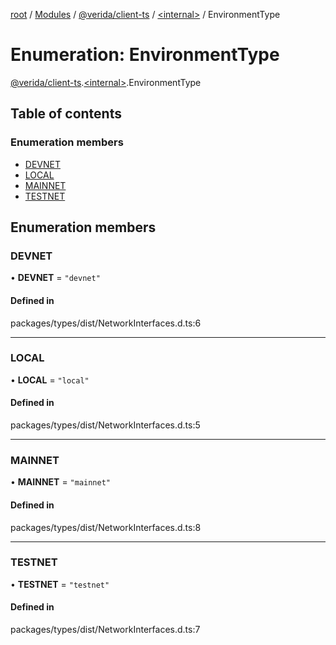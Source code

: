 [root](../README.md) / [Modules](../modules.md) / [@verida/client-ts](../modules/verida_client_ts.md) / [<internal\>](../modules/verida_client_ts._internal_.md) / EnvironmentType

# Enumeration: EnvironmentType

[@verida/client-ts](../modules/verida_client_ts.md).[<internal\>](../modules/verida_client_ts._internal_.md).EnvironmentType

## Table of contents

### Enumeration members

- [DEVNET](verida_client_ts._internal_.EnvironmentType.md#devnet)
- [LOCAL](verida_client_ts._internal_.EnvironmentType.md#local)
- [MAINNET](verida_client_ts._internal_.EnvironmentType.md#mainnet)
- [TESTNET](verida_client_ts._internal_.EnvironmentType.md#testnet)

## Enumeration members

### DEVNET

• **DEVNET** = `"devnet"`

#### Defined in

packages/types/dist/NetworkInterfaces.d.ts:6

___

### LOCAL

• **LOCAL** = `"local"`

#### Defined in

packages/types/dist/NetworkInterfaces.d.ts:5

___

### MAINNET

• **MAINNET** = `"mainnet"`

#### Defined in

packages/types/dist/NetworkInterfaces.d.ts:8

___

### TESTNET

• **TESTNET** = `"testnet"`

#### Defined in

packages/types/dist/NetworkInterfaces.d.ts:7
